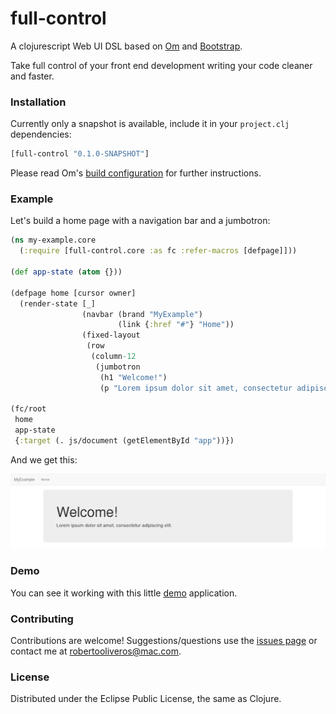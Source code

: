full-control
============

A clojurescript Web UI DSL based on [Om](https://github.com/omcljs/om) and [Bootstrap](https://github.com/twbs/bootstrap).

Take full control of your front end development writing your code cleaner and faster.

### Installation

Currently only a snapshot is available, include it in your `project.clj` dependencies:

```clojure
[full-control "0.1.0-SNAPSHOT"]

```
Please read Om's [build configuration](https://github.com/omcljs/om#build-configuration) for further instructions.

### Example

Let's build a home page with a navigation bar and a jumbotron:

```clojure
(ns my-example.core
  (:require [full-control.core :as fc :refer-macros [defpage]]))

(def app-state (atom {}))

(defpage home [cursor owner]
  (render-state [_]
                (navbar (brand "MyExample")
                        (link {:href "#"} "Home"))
                (fixed-layout
                 (row
                  (column-12
                   (jumbotron
                    (h1 "Welcome!")
                    (p "Lorem ipsum dolor sit amet, consectetur adipiscing elit.")))))))

(fc/root
 home
 app-state
 {:target (. js/document (getElementById "app"))})
```

And we get this:

![](https://github.com/roboli/full-control/blob/new-readme/examples/my-example/images/jumbotron.png)

### Demo

You can see it working with this little [demo](http://www.roboli.space/full-control) application.

### Contributing

Contributions are welcome! Suggestions/questions use the [issues page](https://github.com/roboli/full-control/issues) or contact me at robertooliveros@mac.com.

### License

Distributed under the Eclipse Public License, the same as Clojure.
